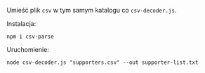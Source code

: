 Umieść plik `csv` w tym samym katalogu co `csv-decoder.js`.

Instalacja: 

```
npm i csv-parse
```

Uruchomienie:
```
node csv-decoder.js "supporters.csv" --out supporter-list.txt
```